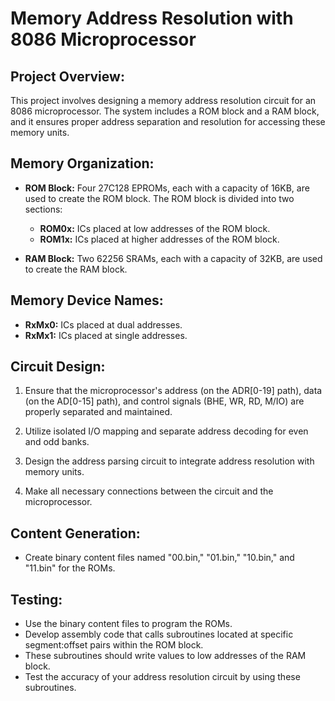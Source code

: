 # Memory Address Resolution with 8086 Microprocessor

## Project Overview:
This project involves designing a memory address resolution circuit for an 8086 microprocessor. The system includes a ROM block and a RAM block, and it ensures proper address separation and resolution for accessing these memory units.

## Memory Organization:
- **ROM Block:** Four 27C128 EPROMs, each with a capacity of 16KB, are used to create the ROM block. The ROM block is divided into two sections:
  - **ROM0x:** ICs placed at low addresses of the ROM block.
  - **ROM1x:** ICs placed at higher addresses of the ROM block.
  
- **RAM Block:** Two 62256 SRAMs, each with a capacity of 32KB, are used to create the RAM block.
  
## Memory Device Names:
- **RxMx0:** ICs placed at dual addresses.
- **RxMx1:** ICs placed at single addresses.

## Circuit Design:
1. Ensure that the microprocessor's address (on the ADR[0-19] path), data (on the AD[0-15] path), and control signals (BHE, WR, RD, M/IO) are properly separated and maintained.

2. Utilize isolated I/O mapping and separate address decoding for even and odd banks.

3. Design the address parsing circuit to integrate address resolution with memory units.

4. Make all necessary connections between the circuit and the microprocessor.

## Content Generation:
- Create binary content files named "00.bin," "01.bin," "10.bin," and "11.bin" for the ROMs.

## Testing:
- Use the binary content files to program the ROMs.
- Develop assembly code that calls subroutines located at specific segment:offset pairs within the ROM block.
- These subroutines should write values to low addresses of the RAM block.
- Test the accuracy of your address resolution circuit by using these subroutines.



